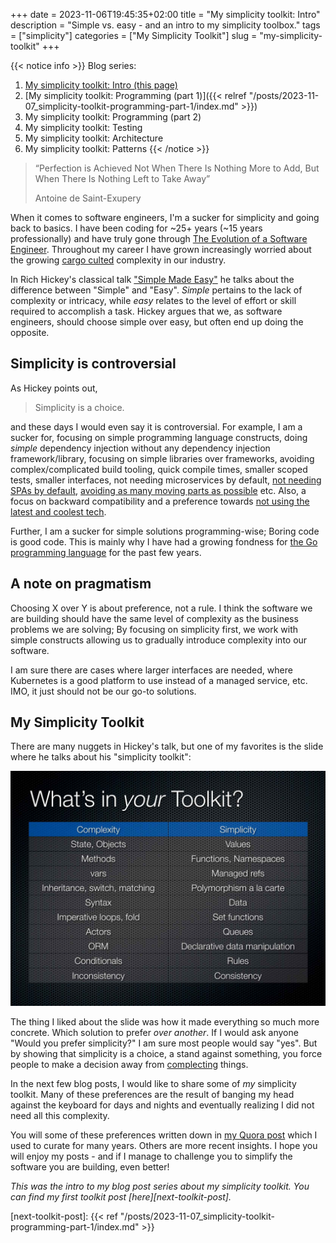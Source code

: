 +++ 
date = 2023-11-06T19:45:35+02:00
title = "My simplicity toolkit: Intro"
description = "Simple vs. easy - and an intro to my simplicity toolbox."
tags = ["simplicity"]
categories = ["My Simplicity Toolkit"]
slug = "my-simplicity-toolkit"
+++

{{< notice info >}}
Blog series:

 1. [My simplicity toolkit: Intro (this page)](.)
 2. [My simplicity toolkit: Programming (part 1)]({{< relref "/posts/2023-11-07_simplicity-toolkit-programming-part-1/index.md" >}})
 4. My simplicity toolkit: Programming (part 2)
 5. My simplicity toolkit: Testing
 6. My simplicity toolkit: Architecture
 6. My simplicity toolkit: Patterns
{{< /notice >}}

> “Perfection is Achieved Not When There Is Nothing More to Add, But When There
> Is Nothing Left to Take Away”
>
> Antoine de Saint-Exupery

When it comes to software engineers, I'm a sucker for simplicity and going back
to basics. I have been coding for ~25+ years (~15 years professionally) and
have truly gone through [The Evolution of a Software
Engineer][engineer-evolution]. Throughout my career I have grown increasingly
worried about the growing [cargo culted][cargo-cult] complexity in our
industry.

[engineer-evolution]: https://medium.com/@webseanhickey/the-evolution-of-a-software-engineer-db854689243
[cargo-cult]: https://en.wikipedia.org/wiki/Cargo_cult_programming

In Rich Hickey's classical talk ["Simple Made Easy"][simple-made-easy] he talks
about the difference between "Simple" and "Easy". _Simple_ pertains to the lack
of complexity or intricacy, while _easy_ relates to the level of effort or
skill required to accomplish a task. Hickey argues that we, as software
engineers, should choose simple over easy, but often end up doing the opposite.

[simple-made-easy]: https://www.youtube.com/watch?v=SxdOUGdseq4

## Simplicity is controversial

As Hickey points out,

> Simplicity is a choice.

and these days I would even say it is controversial. For example, I am a sucker
for, focusing on simple programming language constructs, doing _simple_
dependency injection without any dependency injection framework/library,
focusing on simple libraries over frameworks, avoiding complex/complicated
build tooling, quick compile times, smaller scoped tests, smaller interfaces,
not needing microservices by default, [not needing SPAs by default][no-spa], [avoiding as
many moving parts as possible][rad-simplicity] etc. Also, a focus on backward
compatibility and a preference towards [not using the latest and coolest
tech][boring-tech].

[no-spa]: https://www.thoughtworks.com/radar/techniques/spa-by-default

Further, I am a sucker for simple solutions programming-wise; Boring code is
good code. This is mainly why I have had a growing fondness for [the Go
programming language][golang] for the past few years.

[rad-simplicity]: https://www.radicalsimpli.city
[boring-tech]: https://boringtechnology.club
[golang]: https://go.dev

## A note on pragmatism

Choosing X over Y is about preference, not a rule. I think the software we are
building should have the same level of complexity as the business problems we
are solving; By focusing on simplicity first, we work with simple constructs
allowing us to gradually introduce complexity into our software.

I am sure there are cases where larger interfaces are needed, where Kubernetes
is a good platform to use instead of a managed service, etc. IMO, it just
should not be our go-to solutions.

## My Simplicity Toolkit

There are many nuggets in Hickey's talk, but one of my favorites is the slide
where he talks about his "simplicity toolkit":

![Hickey's "Simplicity toolkit" shows complex tools in the left column their equivalent simple to the right. For example, Methods are more complex than Functions.](simplicity-toolkit.png)

The thing I liked about the slide was how it made everything so much
more concrete. Which solution to prefer _over another_. If I would ask anyone
"Would you prefer simplicity?" I am sure most people would say "yes". But by
showing that simplicity is a choice, a stand against something, you force
people to make a decision away from [complecting][complect] things.

[complect]: https://youtu.be/SxdOUGdseq4?si=AYiDh-n_KMwCLwl4&t=1895

In the next few blog posts, I would like to share some of _my_ simplicity
toolkit. Many of these preferences are the result of banging my head against
the keyboard for days and nights and eventually realizing I did not need all
this complexity.

You will some of these preferences written down in [my Quora post][quora] which
I used to curate for many years. Others are more recent insights. I hope you
will enjoy my posts - and if I manage to challenge you to simplify the software
you are building, even better!

[quora]: https://www.quora.com/What-are-the-best-secrets-of-great-programmers/answer/Jens-Rantil

_This was the intro to my blog post series about my simplicity toolkit. You can find my first toolkit post [here][next-toolkit-post]._

[next-toolkit-post]: {{< ref "/posts/2023-11-07_simplicity-toolkit-programming-part-1/index.md" >}}

